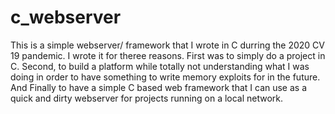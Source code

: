 # c_webserver 
This is a simple webserver/ framework that I wrote in C durring the 2020 CV 19 pandemic.  I wrote it for theree reasons.  First was to simply do a project in C.  Second, to build a platform while totally not understanding what I was doing in order to have something to write memory exploits for in the future.  And Finally to have a simple C based web framework that I can use as a quick and dirty webserver for projects running on a local network.  

